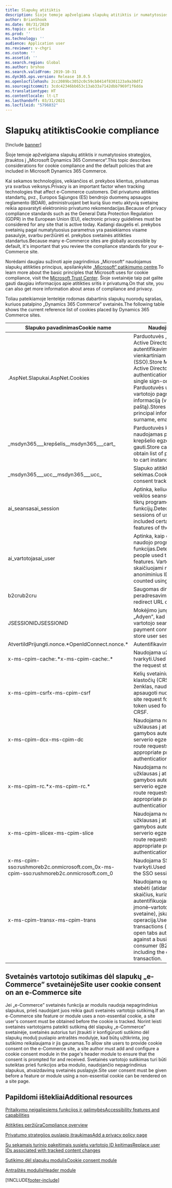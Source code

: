 ```yaml
---
title: Slapukų atitiktis
description: Šioje temoje apžvelgiama slapukų atitiktis ir numatytosios strategijos, įtrauktos į „Microsoft Dynamics 365 Commerce“.
author: BrianShook
ms.date: 08/31/2020
ms.topic: article
ms.prod: ''
ms.technology: ''
audience: Application user
ms.reviewer: v-chgri
ms.custom: ''
ms.assetid: ''
ms.search.region: Global
ms.author: brshoo
ms.search.validFrom: 2019-10-31
ms.dyn365.ops.version: Release 10.0.5
ms.openlocfilehash: 2cc2089bc3052c0c59cb0414f8301123a9a30df2
ms.sourcegitcommit: 3cdc42346bb653c13ab33a7142dbb7969f1f6dda
ms.translationtype: HT
ms.contentlocale: lt-LT
ms.lasthandoff: 03/31/2021
ms.locfileid: "5796032"
---
```

# <a name="cookie-compliance"></a><span data-ttu-id="211e7-103">Slapukų atitiktis</span><span class="sxs-lookup"><span data-stu-id="211e7-103">Cookie compliance</span></span>

[!include [banner](includes/banner.md)]

<span data-ttu-id="211e7-104">Šioje temoje apžvelgiama slapukų atitiktis ir numatytosios strategijos, įtrauktos į „Microsoft Dynamics 365 Commerce“.</span><span class="sxs-lookup"><span data-stu-id="211e7-104">This topic describes considerations for cookie compliance and the default policies that are included in Microsoft Dynamics 365 Commerce.</span></span>

<span data-ttu-id="211e7-105">Kai sekamos technologijos, veikiančios el. prekybos klientus, privatumas yra svarbus veiksnys.</span><span class="sxs-lookup"><span data-stu-id="211e7-105">Privacy is an important factor when tracking technologies that affect e-Commerce customers.</span></span> <span data-ttu-id="211e7-106">Dėl privatumo atitikties standartų, pvz., Europos Sąjungos (ES) bendrojo duomenų apsaugos reglamento (BDAR), administruojant bet kurią šiuo metu aktyvią svetainę reikia apsvarstyti elektroninio privatumo rekomendacijas.</span><span class="sxs-lookup"><span data-stu-id="211e7-106">Because of privacy compliance standards such as the General Data Protection Regulation (GDPR) in the European Union (EU), electronic privacy guidelines must be considered for any site that is active today.</span></span> <span data-ttu-id="211e7-107">Kadangi daugelis el. prekybos svetainių pagal numatytuosius parametrus yra pasiekiamos visame pasaulyje, svarbu peržiūrėti el. prekybos svetainės atitikties standartus.</span><span class="sxs-lookup"><span data-stu-id="211e7-107">Because many e-Commerce sites are globally accessible by default, it's important that you review the compliance standards for your e-Commerce site.</span></span>

<span data-ttu-id="211e7-108">Norėdami daugiau sužinoti apie pagrindinius „Microsoft“ naudojamus slapukų atitikties principus, apsilankykite [„Microsoft“ patikimumo centre](https://www.microsoft.com/trust-center).</span><span class="sxs-lookup"><span data-stu-id="211e7-108">To learn more about the basic principles that Microsoft uses for cookie compliance, visit the [Microsoft Trust Center](https://www.microsoft.com/trust-center).</span></span> <span data-ttu-id="211e7-109">Šioje svetainėje taip pat galite gauti daugiau informacijos apie atitikties sritis ir privatumą.</span><span class="sxs-lookup"><span data-stu-id="211e7-109">On that site, you can also get more information about areas of compliance and privacy.</span></span>

<span data-ttu-id="211e7-110">Toliau pateikiamoje lentelėje rodomas dabartinis slapukų nuorodų sąrašas, kuriuos patalpino „Dynamics 365 Commerce” svetainės.</span><span class="sxs-lookup"><span data-stu-id="211e7-110">The following table shows the current reference list of cookies placed by Dynamics 365 Commerce sites.</span></span>

| <span data-ttu-id="211e7-111">Slapuko pavadinimas</span><span class="sxs-lookup"><span data-stu-id="211e7-111">Cookie name</span></span>                               | <span data-ttu-id="211e7-112">Naudojimas</span><span class="sxs-lookup"><span data-stu-id="211e7-112">Usage</span></span>                                                        |
| ------------------------------------------- | ------------------------------------------------------------ |
| <span data-ttu-id="211e7-113">.AspNet.Slapukai</span><span class="sxs-lookup"><span data-stu-id="211e7-113">.AspNet.Cookies</span></span>                             | <span data-ttu-id="211e7-114">Parduotuvės „Microsoft Azure Active Directory” („Azure AD”) autentifikavimo slapukai vienkartiniam prisijungimui (SSO).</span><span class="sxs-lookup"><span data-stu-id="211e7-114">Store Microsoft Azure Active Directory (Azure AD) authentication cookies for single sign-on (SSO).</span></span> <span data-ttu-id="211e7-115">Parduotuvės užšifravo vartotojo pagrindinę informaciją (vardą, pavardę, el. paštą).</span><span class="sxs-lookup"><span data-stu-id="211e7-115">Stores encrypted user principal information (name, surname, email).</span></span> |
| <span data-ttu-id="211e7-116">&#95;msdyn365___krepšelis&#95;</span><span class="sxs-lookup"><span data-stu-id="211e7-116">&#95;msdyn365___cart&#95;</span></span>                           | <span data-ttu-id="211e7-117">Parduotuvės krepšelio ID naudojamas produktų, pridėtų į krepšelio egzempliorių, sąrašui gauti.</span><span class="sxs-lookup"><span data-stu-id="211e7-117">Store cart ID used to obtain list of products added to cart instance.</span></span> |
| <span data-ttu-id="211e7-118">&#95;msdyn365___ucc&#95;</span><span class="sxs-lookup"><span data-stu-id="211e7-118">&#95;msdyn365___ucc&#95;</span></span>                            | <span data-ttu-id="211e7-119">Slapuko atitikties sutikimo sekimas.</span><span class="sxs-lookup"><span data-stu-id="211e7-119">Cookie compliance consent tracking.</span></span>                          |
| <span data-ttu-id="211e7-120">ai_seansas</span><span class="sxs-lookup"><span data-stu-id="211e7-120">ai_session</span></span>                                  | <span data-ttu-id="211e7-121">Aptinka, keliuose vartotojo veiklos seansuose buvo tam tikrų programėlės puslapių ir funkcijų.</span><span class="sxs-lookup"><span data-stu-id="211e7-121">Detects how many sessions of user activity have included certain pages and features of the app.</span></span> |
| <span data-ttu-id="211e7-122">ai_vartotojas</span><span class="sxs-lookup"><span data-stu-id="211e7-122">ai_user</span></span>                                     | <span data-ttu-id="211e7-123">Aptinka, kaip daug žmonių naudojo programėlę ir jos funkcijas.</span><span class="sxs-lookup"><span data-stu-id="211e7-123">Detects how many people used the app and its features.</span></span> <span data-ttu-id="211e7-124">Vartotojai skaičiuojami naudojant anoniminius ID.</span><span class="sxs-lookup"><span data-stu-id="211e7-124">Users are counted using anonymous IDs.</span></span> |
| <span data-ttu-id="211e7-125">b2cru</span><span class="sxs-lookup"><span data-stu-id="211e7-125">b2cru</span></span>                                       | <span data-ttu-id="211e7-126">Saugomas dinamiškai peradresavimo URL.</span><span class="sxs-lookup"><span data-stu-id="211e7-126">Stores redirect URL dynamically.</span></span>                              |
| <span data-ttu-id="211e7-127">JSESSIONID</span><span class="sxs-lookup"><span data-stu-id="211e7-127">JSESSIONID</span></span>                                  | <span data-ttu-id="211e7-128">Mokėjimo jungtis naudoja „Adyen”, kad išsaugotų vartotojo seansą.</span><span class="sxs-lookup"><span data-stu-id="211e7-128">Used by payment connector Adyen to store user session.</span></span>       |
| <span data-ttu-id="211e7-129">AtvertiIdPrijungti.nonce.&#42;</span><span class="sxs-lookup"><span data-stu-id="211e7-129">OpenIdConnect.nonce.&#42;</span></span>                       | <span data-ttu-id="211e7-130">Autentifikavimas</span><span class="sxs-lookup"><span data-stu-id="211e7-130">Authentication</span></span>                                               |
| <span data-ttu-id="211e7-131">x-ms-cpim-cache:.&#42;</span><span class="sxs-lookup"><span data-stu-id="211e7-131">x-ms-cpim-cache:.&#42;</span></span>                          | <span data-ttu-id="211e7-132">Naudojama užklausos būsenai tvarkyti.</span><span class="sxs-lookup"><span data-stu-id="211e7-132">Used for maintaining the request state.</span></span>                      |
| <span data-ttu-id="211e7-133">x-ms-cpim-csrf</span><span class="sxs-lookup"><span data-stu-id="211e7-133">x-ms-cpim-csrf</span></span>                              | <span data-ttu-id="211e7-134">Kelių svetainių užklausų klastočių (CRSF) atpažinimo ženklas, naudojamas apsaugoti nuo CRSF.</span><span class="sxs-lookup"><span data-stu-id="211e7-134">Cross-site request forgery (CRSF) token used for protection from CRSF.</span></span>     |
| <span data-ttu-id="211e7-135">x-ms-cpim-dc</span><span class="sxs-lookup"><span data-stu-id="211e7-135">x-ms-cpim-dc</span></span>                                | <span data-ttu-id="211e7-136">Naudojama norint nukreipti užklausas į atitinkamą gamybos autentifikavimo serverio egzempliorių.</span><span class="sxs-lookup"><span data-stu-id="211e7-136">Used to route requests to the appropriate production authentication server instance.</span></span> |
| <span data-ttu-id="211e7-137">x-ms-cpim-rc.&#42;</span><span class="sxs-lookup"><span data-stu-id="211e7-137">x-ms-cpim-rc.&#42;</span></span>                              | <span data-ttu-id="211e7-138">Naudojama norint nukreipti užklausas į atitinkamą gamybos autentifikavimo serverio egzempliorių.</span><span class="sxs-lookup"><span data-stu-id="211e7-138">Used to route requests to the appropriate production authentication server instance.</span></span> |
| <span data-ttu-id="211e7-139">x-ms-cpim-slice</span><span class="sxs-lookup"><span data-stu-id="211e7-139">x-ms-cpim-slice</span></span>                             | <span data-ttu-id="211e7-140">Naudojama norint nukreipti užklausas į atitinkamą gamybos autentifikavimo serverio egzempliorių.</span><span class="sxs-lookup"><span data-stu-id="211e7-140">Used to route requests to the appropriate production authentication server instance.</span></span> |
| <span data-ttu-id="211e7-141">x-ms-cpim-sso:rushmoreb2c.onmicrosoft.com_0</span><span class="sxs-lookup"><span data-stu-id="211e7-141">x-ms-cpim-sso:rushmoreb2c.onmicrosoft.com_0</span></span> | <span data-ttu-id="211e7-142">Naudojama SSO seansui tvarkyti.</span><span class="sxs-lookup"><span data-stu-id="211e7-142">Used for maintaining the SSO session.</span></span>                        |
| <span data-ttu-id="211e7-143">x-ms-cpim-trans</span><span class="sxs-lookup"><span data-stu-id="211e7-143">x-ms-cpim-trans</span></span>                             | <span data-ttu-id="211e7-144">Naudojama operacijoms stebėti (atidarytų skirtukų skaičius, kuriais autentifikuojama lyginant su įmonė–vartotojui (B2C) svetaine), įskaitant dabartinę operaciją.</span><span class="sxs-lookup"><span data-stu-id="211e7-144">Used for tracking transactions (the number of open tabs authenticating against a business-to-consumer (B2C) site), including the current transaction.</span></span> |

## <a name="site-user-cookie-consent-on-an-e-commerce-site"></a><span data-ttu-id="211e7-145">Svetainės vartotojo sutikimas dėl slapukų „e-Commerce” svetainėje</span><span class="sxs-lookup"><span data-stu-id="211e7-145">Site user cookie consent on an e-Commerce site</span></span> 

<span data-ttu-id="211e7-146">Jei „e-Commerce” svetainės funkcija ar modulis naudoja nepagrindinius slapukus, prieš naudojant juos reikia gauti svetainės vartotojo sutikimą.</span><span class="sxs-lookup"><span data-stu-id="211e7-146">If an e-Commerce site feature or module uses a non-essential cookie, a site user's consent must be obtained before the cookie is tracked.</span></span> <span data-ttu-id="211e7-147">Norint leisti svetainės vartotojams pateikti sutikimą dėl slapukų „e-Commerce” svetainėje, svetainės autorius turi įtraukti ir konfigūruoti sutikimo dėl slapukų modulį puslapio antraštės modulyje, kad būtų užtikrinta, jog sutikimo reikalaujama ir jis gaunamas.</span><span class="sxs-lookup"><span data-stu-id="211e7-147">To allow site users to provide cookie consent on the e-Commerce site, a site author must add and configure a cookie consent module in the page's header module to ensure that the consent is prompted for and received.</span></span> <span data-ttu-id="211e7-148">Svetainės vartotojo sutikimas turi būti suteiktas prieš funkcijos arba modulio, naudojančio nepagrindinius slapukus, atvaizdavimą svetainės puslapyje.</span><span class="sxs-lookup"><span data-stu-id="211e7-148">Site user consent must be given before a feature or module using a non-essential cookie can be rendered on a site page.</span></span>

## <a name="additional-resources"></a><span data-ttu-id="211e7-149">Papildomi ištekliai</span><span class="sxs-lookup"><span data-stu-id="211e7-149">Additional resources</span></span>

[<span data-ttu-id="211e7-150">Pritaikymo neįgaliesiems funkcijos ir galimybės</span><span class="sxs-lookup"><span data-stu-id="211e7-150">Accessibility features and capabilities</span></span>](accessibility.md)

[<span data-ttu-id="211e7-151">Atitikties peržiūra</span><span class="sxs-lookup"><span data-stu-id="211e7-151">Compliance overview</span></span>](compliance-overview.md)

[<span data-ttu-id="211e7-152">Privatumo strategijos puslapio įtraukimas</span><span class="sxs-lookup"><span data-stu-id="211e7-152">Add a privacy policy page</span></span>](add-privacy-page.md)

[<span data-ttu-id="211e7-153">Su sekamais turinio pakeitimais susietų vartotojo ID keitimas</span><span class="sxs-lookup"><span data-stu-id="211e7-153">Replace user IDs associated with tracked content changes</span></span>](replace-IDs-tracked-changes.md)

[<span data-ttu-id="211e7-154">Sutikimo dėl slapukų modulis</span><span class="sxs-lookup"><span data-stu-id="211e7-154">Cookie consent module</span></span>](cookie-consent-module.md) 
 
[<span data-ttu-id="211e7-155">Antraštės modulis</span><span class="sxs-lookup"><span data-stu-id="211e7-155">Header module</span></span>](author-header-module.md)


[!INCLUDE[footer-include](../includes/footer-banner.md)]
